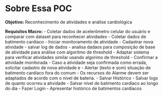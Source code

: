 # Sobre Essa POC

<b> Objetivo: </b> Reconhecimento de atividades e análise cardiológica

<b> Requisitos Macro: </b> 
	- Coletar dados de acelerômetro celular do usuário e comparar com dataset para reconhecer atividades
	- Coletar dados de batimento cardíaco
	- Iniciar monitoramento de atividade
	- Cadastrar nova atividade
		- salvar log de dados
		- analisa dadaos para composição de base de atividade para análise com algoritmo de threshold
		- Adaptar sistema para verificar atividades similar usando algorimo de threshold
	- Confirmar a atividade monitorada
		- Caso a atividade seja confirmada como errada, solicitar cadastro de nova atividade e 
	- Alertar (texto e som) situação  de batimento cardíaco fora do comum
		- Os recursos do Alarme devem ser adaptados de acordo com o nível de bateria.
	- Salvar Histórico
		- Salvar logs de quanto ocorreu a atividade
		- Salvar nível de batimento cardíaco ao longo do dia
	- Fazer Login
	- Apresentar histórico de batimentos cardíacos


